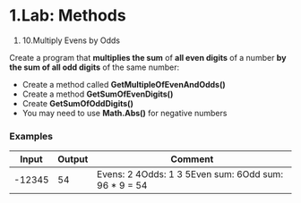 ﻿# 1.Lab: Methods


1. 10.Multiply Evens by Odds

Create a program that **multiplies the sum** of **all even digits** of a number **by the sum of all odd digits** of the same number:

- Create a method called **GetMultipleOfEvenAndOdds()**
- Create a method **GetSumOfEvenDigits()**
- Create **GetSumOfOddDigits()**
- You may need to use **Math.Abs()** for negative numbers

### Examples

| **Input** | **Output** | **Comment** |
| --- | --- | --- |
| -12345 | 54 | Evens: 2 4Odds: 1 3 5Even sum: 6Odd sum: 96 \* 9 = 54 |

